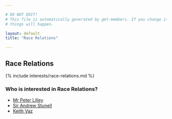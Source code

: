 ```yaml
---

# DO NOT EDIT!
# This file is automatically generated by get-members. If you change it, bad
# things will happen.

layout: default
title: "Race Relations"

---
```


## Race Relations

{% include interests/race-relations.md %}

### Who is interested in Race Relations?


* [Mr Peter Lilley](/members/mr-peter-lilley.html)
* [Sir Andrew Stunell](/members/sir-andrew-stunell.html)
* [Keith Vaz](/members/keith-vaz.html)
